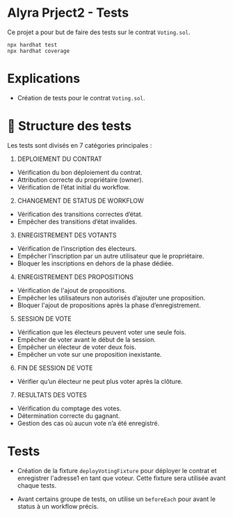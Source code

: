 # Alyra Prject2 - Tests

Ce projet a pour but de faire des tests sur le contrat ```Voting.sol```.

```shell
npx hardhat test
npx hardhat coverage
```

# Explications

- Création de tests pour le contrat ```Voting.sol```.


# 📂 Structure des tests
Les tests sont divisés en 7 catégories principales :

1. DEPLOIEMENT DU CONTRAT
- Vérification du bon déploiement du contrat.
- Attribution correcte du propriétaire (owner).
- Vérification de l’état initial du workflow.

2. CHANGEMENT DE STATUS DE WORKFLOW
- Vérification des transitions correctes d’état.
- Empêcher des transitions d’état invalides.

3. ENREGISTREMENT DES VOTANTS
- Vérification de l’inscription des électeurs.
- Empêcher l’inscription par un autre utilisateur que le propriétaire.
- Bloquer les inscriptions en dehors de la phase dédiée.

4. ENREGISTREMENT DES PROPOSITIONS
- Vérification de l'ajout de propositions.
- Empêcher les utilisateurs non autorisés d’ajouter une proposition.
- Bloquer l'ajout de propositions après la phase d’enregistrement.

5. SESSION DE VOTE
- Vérification que les électeurs peuvent voter une seule fois.
- Empêcher de voter avant le début de la session.
- Empêcher un électeur de voter deux fois.
- Empêcher un vote sur une proposition inexistante.

6. FIN DE SESSION DE VOTE
- Vérifier qu’un électeur ne peut plus voter après la clôture.

7. RESULTATS DES VOTES
- Vérification du comptage des votes.
- Détermination correcte du gagnant.
- Gestion des cas où aucun vote n’a été enregistré.


# Tests
- Création de la fixture ```deployVotingFixture``` pour déployer le contrat et enregistrer l'adresse1 en tant que voteur.
  Cette fixture sera utilisée avant chaque tests.

- Avant certains groupe de tests, on utilise un ```beforeEach``` pour avant le status à un workflow précis.